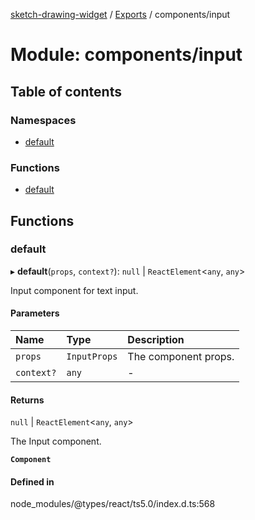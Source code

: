 [sketch-drawing-widget](../README.md) / [Exports](../modules.md) / components/input

# Module: components/input

## Table of contents

### Namespaces

-   [default](components_input.default.md)

### Functions

-   [default](components_input.md#default)

## Functions

### default

▸ **default**(`props`, `context?`): `null` \| `ReactElement`\<`any`, `any`\>

Input component for text input.

#### Parameters

| Name       | Type         | Description          |
| :--------- | :----------- | :------------------- |
| `props`    | `InputProps` | The component props. |
| `context?` | `any`        | -                    |

#### Returns

`null` \| `ReactElement`\<`any`, `any`\>

The Input component.

**`Component`**

#### Defined in

node_modules/@types/react/ts5.0/index.d.ts:568
